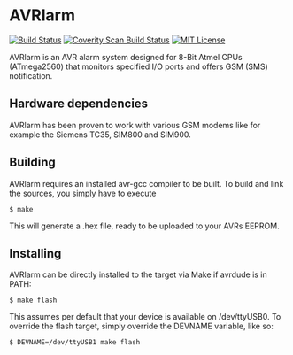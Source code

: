 AVRlarm
=======

[![Build Status](https://img.shields.io/travis/nathanhi/AVRlarm.svg?maxAge=2592000&style=flat-square&branch=master)](https://travis-ci.org/nathanhi/AVRlarm)
[![Coverity Scan Build Status](https://img.shields.io/coverity/scan/9073.svg?maxAge=2592000&style=flat-square)](https://scan.coverity.com/projects/nathanhi-avrlarm)
[![MIT License](https://img.shields.io/github/license/nathanhi/AVRlarm.svg?maxAge=2592000&style=flat-square)](https://github.com/nathanhi/AVRlarm/blob/HEAD/LICENSE)

AVRlarm is an AVR alarm system designed
for 8-Bit Atmel CPUs (ATmega2560) that
monitors specified I/O ports and offers
GSM (SMS) notification.

Hardware dependencies
---------------------

AVRlarm has been proven to work with
various GSM modems like for example
the Siemens TC35, SIM800 and SIM900.

Building
--------

AVRlarm requires an installed avr-gcc compiler to be built.
To build and link the sources, you simply have to execute

    $ make

This will generate a .hex file, ready to be uploaded to
your AVRs EEPROM.

Installing
----------

AVRlarm can be directly installed to the target via Make
if avrdude is in PATH:

    $ make flash

This assumes per default that your device is available on
/dev/ttyUSB0. To override the flash target, simply override
the DEVNAME variable, like so:

    $ DEVNAME=/dev/ttyUSB1 make flash
